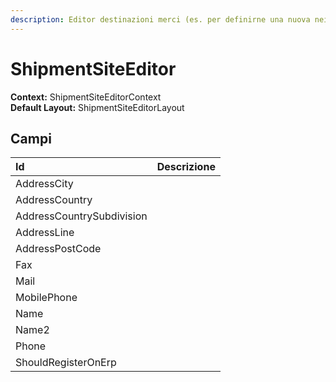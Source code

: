 ```yaml
---
description: Editor destinazioni merci (es. per definirne una nuova nei documenti di vendita)
---
```

# ShipmentSiteEditor

**Context:** ShipmentSiteEditorContext  
**Default Layout:** ShipmentSiteEditorLayout



## Campi

| Id | Descrizione |
| :--- | :--- |
| AddressCity |  |
| AddressCountry |  |
| AddressCountrySubdivision |  |
| AddressLine |  |
| AddressPostCode |  |
| Fax |  |
| Mail |  |
| MobilePhone |  |
| Name |  |
| Name2 |  |
| Phone |  |
| ShouldRegisterOnErp |  |

